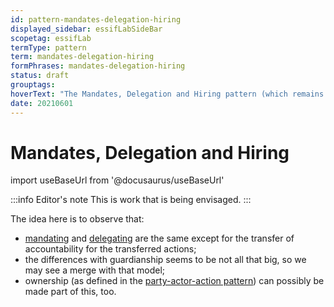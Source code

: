 ```yaml
---
id: pattern-mandates-delegation-hiring
displayed_sidebar: essifLabSideBar
scopetag: essifLab
termType: pattern
term: mandates-delegation-hiring
formPhrases: mandates-delegation-hiring
status: draft
grouptags:
hoverText: "The Mandates, Delegation and Hiring pattern (which remains to be documented) captures the ideas behind Mandating, Delegating, Hiring and their relations. This is a work-in-progress."
date: 20210601
---
```


# Mandates, Delegation and Hiring

import useBaseUrl from '@docusaurus/useBaseUrl'

:::info Editor's note
This is work that is being envisaged.
:::

The idea here is to observe that:
- [mandating](mandate@) and [delegating](delegate@) are the same except for the transfer of accountability for the transferred actions;
- the differences with guardianship seems to be not all that big, so we may see a merge with that model;
- ownership (as defined in the [party-actor-action pattern](pattern-party-actor-action@)) can possibly be made part of this, too.